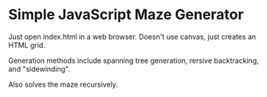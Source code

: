 # Simple JavaScript Maze Generator
Just open index.html in a web browser.
Doesn't use canvas, just creates an HTML grid.

Generation methods include spanning tree generation, rersive backtracking, and "sidewinding".

Also solves the maze recursively.
